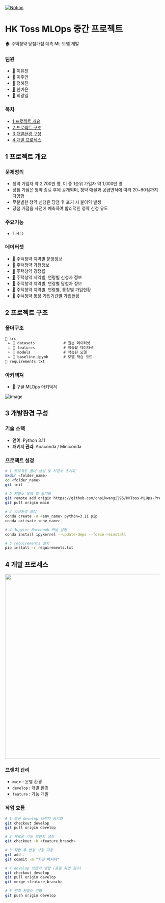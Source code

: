[![Notion](https://img.shields.io/badge/Notion-%23000000.svg?style=for-the-badge&logo=notion&logoColor=white)](https://www.notion.so/1b159e9516ca802fafc0cf1d1e26aea4)

# HK Toss MLOps 중간 프로젝트

🏠 주택청약 당첨가점 예측 ML 모델 개발

### 팀원
- [🔗](https://github.com/) 이유진
- [🔗](https://github.com/Joo-an) 이주안
- [🔗](https://github.com/) 정혜진
- [🔗](https://github.com/yeaaaun) 한예은
- [🔗](https://github.com/choikwangil95) 최광일

### 목차
- [1 프로젝트 개요](#1-프로젝트-개요)
- [2 프로젝트 구조](#2-프로젝트-구조)
- [3 개발환경 구성](#3-개발환경-구성)
- [4 개발 프로세스](#4-개발-프로세스)

## 1 프로젝트 개요

### 문제정의
- 청약 가입자 약 2,700만 명, 이 중 1순위 가입자 약 1,000만 명
- 당첨 가점은 청약 종료 후에 공개되며, 청약 매물과 공급면적에 따라 20~80점까지 다양함
- 무분별한 청약 신청은 당첨 후 포기 시 불이익 발생
- 당첨 가점을 사전에 예측하여 합리적인 청약 신청 유도

### 주요기능
- T.B.D

### 데이터셋
- [🔗](https://www.data.go.kr/data/15101046/fileData.do) 주택청약 지역별 분양정보
- [🔗](https://www.data.go.kr/data/15126242/fileData.do) 주택청약 가점정보
- [🔗](https://www.data.go.kr/data/15101048/fileData.do) 주택청약 경쟁률
- [🔗](https://www.data.go.kr/data/15110975/fileData.do) 주택청약 지역별, 연령별 신청자 정보
- [🔗](https://www.data.go.kr/data/15110976/fileData.do) 주택청약 지역별, 연령별 당첨자 정보
- [🔗](https://www.data.go.kr/data/15088657/fileData.do) 주택청약 지역별, 연령별, 통장별 가입현황
- [🔗](https://www.data.go.kr/data/15088656/fileData.do) 주택청약 통장 가입기간별 가입현황
  
## 2 프로젝트 구조
### 폴더구조
```markdown
📁 src
 ㄴ 📁 datasets             # 원본 데이터셋
 ㄴ 📁 features             # 학습할 데이터셋
 ㄴ 📁 models               # 학습된 모델
 ㄴ 📄 baseline.ipynb       # 모델 학습 코드
📄 requirements.txt
```

### 아키텍쳐

- [🔗](https://cloud.google.com/architecture/mlops-continuous-delivery-and-automation-pipelines-in-machine-learning?hl=ko#mlops_level_0_manual_process) 구글 MLOps 아키텍쳐

![image](https://github.com/user-attachments/assets/e8b38089-6776-4a21-8bb4-51cc1eaa441a)


## 3 개발환경 구성
### 기술 스택
- **언어**: Python 3.11
- **패키지 관리**: Anaconda / Miniconda

### 프로젝트 설정

```bash
# 1 프로젝트 폴더 생성 및 저장소 초기화
mkdir <folder_name>
cd <folder_name>
git init

# 2 저장소 복제 및 동기화
git remote add origin https://github.com/choikwangil95/HKToss-MLOps-Proejct.git
git pull origin main

# 3 가상환경 설정
conda create -n <env_name> python=3.11 pip
conda activate <env_name>

# 4 Jupyter Notebook 커널 설정
conda install ipykernel --update-deps --force-reinstall

# 5 requirements 설치
pip install -r requirements.txt
```

## 4 개발 프로세스

<img src="https://github.com/user-attachments/assets/ce06d476-6f07-4209-bf8e-3739d2801e9b" width="600px"/>

### 브랜치 관리
- `main` : 운영 환경
- `develop` : 개발 환경
- `feature` : 기능 개발

### 작업 흐름

```bash
# 1 최신 develop 브랜치 동기화
git checkout develop
git pull origin develop

# 2 새로운 기능 브랜치 생성
git checkout -b <feature_branch>

# 3 작업 후 변경 사항 저장
git add .
git commit -m "커밋 메시지"

# 4 develop 브랜치 병합 (충돌 확인 필수)
git checkout develop
git pull origin develop
git merge <feature_branch>

# 5 원격 저장소 반영
git push origin develop
```

